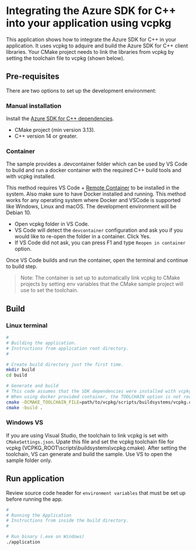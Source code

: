 # Integrating the Azure SDK for C++ into your application using vcpkg

This application shows how to integrate the Azure SDK for C++ in your application. It uses vcpkg to adquire and build the Azure SDK for C++ client libraries. Your CMake project needs to link the libraries from vcpkg by setting the toolchain file to vcpkg (shown below).

## Pre-requisites

There are two options to set up the development environment:

### Manual installation

Install the [Azure SDK for C++ dependencies](https://github.com/Azure/azure-sdk-for-cpp/blob/master/CONTRIBUTING.md#third-party-dependencies).

- CMake project (min version 3.13).
- C++ version 14 or greater.

### Container

The sample provides a .devcontainer folder which can be used by VS Code to build and run a docker container with the required C++ build tools and with vcpkg installed.

This method requires VS Code + [Remote Container](https://marketplace.visualstudio.com/items?itemName=ms-vscode-remote.remote-containers) to be installed in the system. Also make sure to have Docker installed and running. This method works for any operating system where Docker and VSCode is supported like Windows, Linux and macOS. The development environment will be Debian 10.

- Open vcpkg folder in VS Code.
- VS Code will detect the `devcontainer` configuration and ask you if you would like to re-open the folder in a container. Click Yes.
- If VS Code did not ask, you can press F1 and type `Reopen in container` option.

Once VS Code builds and run the container, open the terminal and continue to build step.

> Note: The container is set up to automatically link vcpkg to CMake projects by setting env variables that the CMake sample project will use to set the toolchain.

## Build

### Linux terminal

```bash
#
# Building the application.
# Instructions from application root directory.
#

# Create build directory just the first time.
mkdir build
cd build

# Generate and build
# This code assumes that the SDK dependencies were installed with vcpkg
# When using docker provided container, the TOOLCHAIN option is not required (cmake ..).
cmake -DCMAKE_TOOLCHAIN_FILE=path/to/vcpkg/scripts/buildsystems/vcpkg.cmake ..
cmake -build .
```

### Windows VS

If you are using Visual Studio, the toolchain to link vcpkg is set with `CMakeSettings.json`. Upate this file and set the vcpkg toolchain file for vcpkg (VCPKG_ROOT\scripts\buildsystems\vcpkg.cmake). After setting the toolchain, VS can generate and build the sample. Use VS to open the sample folder only.

## Run application

Review source code header for `environment variables` that must be set up before running the app.

```bash
#
# Running the Application
# Instructions from inside the build directory.
#

# Run binary (.exe on Windows)
./application
```
